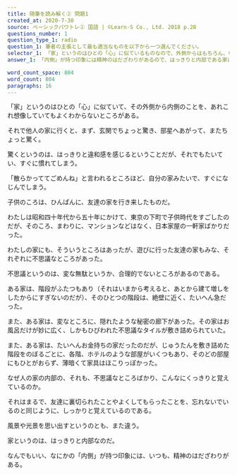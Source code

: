 ```yaml
---
title: 随筆を読み解く② 問題1
created_at: 2020-7-30
source: ベーシックパワトレ② 国語 | ©Learn-S Co., Ltd. 2018 p.28
questions_number: 1
question_type_1: radio
question_1: 筆者の主張として最も適当なものを以下から一つ選んでください。
selector_1: 「家」というのはひとの「心」に似ているものなので、外側からはもちろん、中に入ってみても、他人からはどうにもよくわからないもののようである。,家というのは、はっきりと内部であり、精神のはだざわりがあるので、その家が気に入るかどうかは理屈を超えた心の働きによるところが大きいといえる。,なんであれ、「内側」が持つ印象には精神のはだざわりがあるので、はっきりと内部である家というものは、長く暮らすほど、はだ合いとしてなじんでくるものである。,「内側」が持つ印象には精神のはだざわりがあるので、はっきりと内部である家についても、ひととのつきあいに近いものとして記憶されるのである。
answer_1: 「内側」が持つ印象には精神のはだざわりがあるので、はっきりと内部である家についても、ひととのつきあいに近いものとして記憶されるのである。

word_count_space: 804
word_count: 804
paragraphs: 16
---
```



「家」というのはひとの「心」に似ていて、その外側から内側のことを、あれこれ想像していてもよくわからないところがある。

それで他人の家に行くと、まず、玄関でちょっと驚き、部星へあがって、またちょっと驚く。

驚くというのは、はっきりと違和感を感じるということだが、それでもたいてい、すぐに慣れてしまう。

「散らかっててごめんね」と言われるところほど、自分の家みたいで、すぐになじんでしまう。

子供のころは、ひんぱんに、友達の家を行き来したものだ。

わたしは昭和四十年代から五十年にかけて、東京の下町で子供時代をすごしたのだが、そのころ、まわりに、マンションなどはなく、日本家屋の一軒家ばかりだった。

わたしの家にも、そういうところはあったが、遊びに行った友達の家もみな、それぞれに不思議なところがあった。

不思議というのは、変な無駄というか、合理的でないところがあるのである。

ある家は、階段がふたつもあり（それはいまから考えると、あとから建て増しをしたからにすぎないのだが）、そのひとつの階段は、絶壁に近く、たいへん急だった。

また、ある家は、変なところに、隠れたような秘密の廊下があった。その家はお風呂だけが妙に広く、しかもひびわれた不思議なタイルが敷き詰められていた。

また、ある家は、たいへんお金持ちの家だったのだが、じゅうたんを敷き詰めた階段をのぼるごとに、各階、ホテルのような部屋がいくつもあり、そのどの部屋にもひとがおらず、薄暗くて家具はほこりっぽかった。

なぜ人の家の内部の、それも、不思議なところばかり、こんなにくっきりと覚えているのか。

それはまるで、友達に裏切られたことやよくしてもらったことを、忘れないでいるのと同じように、しっかりと覚えているのである。

風景や光景を思い出すというのとも、また違う。

家というのは、はっきりと内部なのだ。

なんでもいい、なにかの「内側」が持つ印象には、いつも、精神のはだざわりがある。